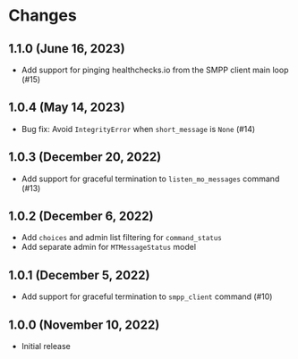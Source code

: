 # Changes

## 1.1.0 (June 16, 2023)

- Add support for pinging healthchecks.io from the SMPP client main loop (#15)

## 1.0.4 (May 14, 2023)

- Bug fix: Avoid `IntegrityError` when `short_message` is `None` (#14)

## 1.0.3 (December 20, 2022)

- Add support for graceful termination to `listen_mo_messages` command (#13)

## 1.0.2 (December 6, 2022)

- Add `choices` and admin list filtering for `command_status`
- Add separate admin for `MTMessageStatus` model

## 1.0.1 (December 5, 2022)

- Add support for graceful termination to `smpp_client` command (#10)

## 1.0.0 (November 10, 2022)

- Initial release
